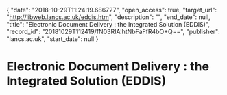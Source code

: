 {
  "date": "2018-10-29T11:24:19.686727", 
  "open_access": true, 
  "target_url": "http://libweb.lancs.ac.uk/eddis.htm", 
  "description": "", 
  "end_date": null, 
  "title": "Electronic Document Delivery : the Integrated Solution (EDDIS)", 
  "record_id": "20181029T112419/fN03RIAlhtNbFaFfR4bO+Q==", 
  "publisher": "lancs.ac.uk", 
  "start_date": null
}

# Electronic Document Delivery : the Integrated Solution (EDDIS)


